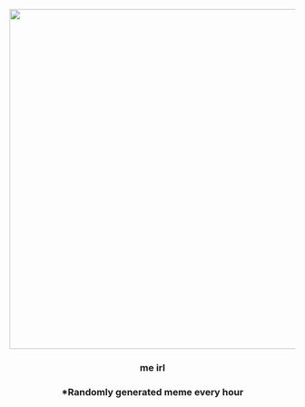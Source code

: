<p align="center">
        <img src="https://i.redd.it/ccoh99rqvmp91.jpg" width="600" height="600">
        </p>
        <h3 align="center">me irl</h3>
        <h3 align="center">*Randomly generated meme every hour</h3>
    